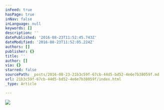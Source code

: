 ```yaml
---
inFeed: true
hasPage: true
inNav: false
inLanguage: null
keywords: []
description: ''
datePublished: '2016-08-23T11:52:45.743Z'
dateModified: '2016-08-23T11:52:05.224Z'
authors: []
publisher: {}
title: ''
author: []
via: {}
starred: false
sourcePath: _posts/2016-08-23-21b3c59f-67cb-44d5-bd52-4e6e7b38059f.md
url: 21b3c59f-67cb-44d5-bd52-4e6e7b38059f/index.html
_type: Article

---
```

![](https://the-grid-user-content.s3-us-west-2.amazonaws.com/d8904aa9-bec9-4f1a-aa76-988f5b4b28a9.jpg)